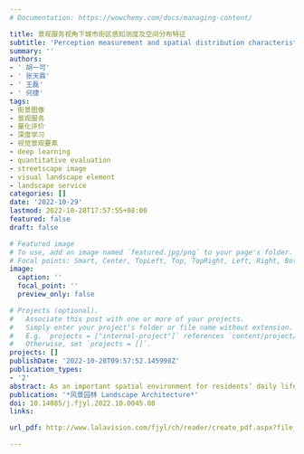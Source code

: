 ```yaml
---
# Documentation: https://wowchemy.com/docs/managing-content/

title: 景观服务视角下城市街区感知测度及空间分布特征
subtitle: 'Perception measurement and spatial distribution characteristics of urban blocks from the perspective of landscape services'
summary: ''
authors:
- ' 胡一可'
- ' 张天霖'
- ' 王磊'
- ' 何捷'
tags:
- 街景图像
- 景观服务
- 量化评价
- 深度学习
- 视觉景观要素
- deep learning
- quantitative evaluation
- streetscape image
- visual landscape element
- landscape service
categories: []
date: '2022-10-29'
lastmod: 2022-10-28T17:57:55+08:00
featured: false
draft: false

# Featured image
# To use, add an image named `featured.jpg/png` to your page's folder.
# Focal points: Smart, Center, TopLeft, Top, TopRight, Left, Right, BottomLeft, Bottom, BottomRight.
image:
  caption: ''
  focal_point: ''
  preview_only: false

# Projects (optional).
#   Associate this post with one or more of your projects.
#   Simply enter your project's folder or file name without extension.
#   E.g. `projects = ["internal-project"]` references `content/project/deep-learning/index.md`.
#   Otherwise, set `projects = []`.
projects: []
publishDate: '2022-10-28T09:57:52.145998Z'
publication_types:
- '2'
abstract: As an important spatial environment for residents’ daily life and recreation, urban blocks provide not only material products, but also landscape services at the level of spiritual perception, and are thus deemed as the key to improving human well-being. Previous researches mainly rely on limited data sources, and thus can hardly quantitatively analyze the perception of large-scale urban areas, which is not conducive to the improvement of the landscape service evaluation system. Based on streetscape data, this research extracts three visual landscape elements of urban outdoor environment, namely green view index, sky view index and building view index. Additionally, the research measures the six indicators of safety, vitality, beautifulness, wealthiness, depression and boringness concerning residents’ perception of urban blocks, and reveals the relationship between visual landscape elements and residents’ spiritual perception through multiple linear regression analysis. Research results show that, green, blue and grey urban spaces all present the law of aggregation in correspondence to urban functional characteristics. Specifically, green visual elements are relatively scarce overall; there exists a significant spatial variation between positive perception and negative perception; the green view index has a highly significant positive effect on the overall perception of residents. By measuring the perception of urban block landscape on a large scale, this research provides a new idea and method for landscape service evaluation, in hope of providing guidance for future landscape improvement and city renovation.
publication: '*风景园林 Landscape Architecture*'
doi: 10.14085/j.fjyl.2022.10.0045.08
links:

url_pdf: http://www.lalavision.com/fjyl/ch/reader/create_pdf.aspx?file_no=20221007&flag=1&journal_id=fjyl&year_id=2022

---
```

